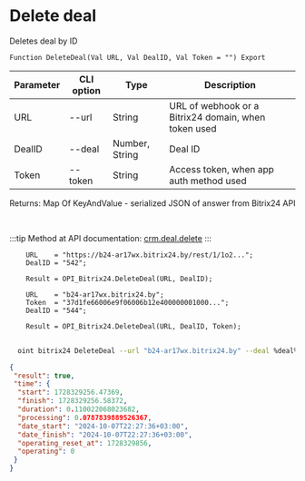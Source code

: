 ﻿---
sidebar_position: 2
---

# Delete deal
 Deletes deal by ID



`Function DeleteDeal(Val URL, Val DealID, Val Token = "") Export`

  | Parameter | CLI option | Type | Description |
  |-|-|-|-|
  | URL | --url | String | URL of webhook or a Bitrix24 domain, when token used |
  | DealID | --deal | Number, String | Deal ID |
  | Token | --token | String | Access token, when app auth method used |

  
  Returns:  Map Of KeyAndValue - serialized JSON of answer from Bitrix24 API

<br/>

:::tip
Method at API documentation: [crm.deal.delete](https://dev.1c-bitrix.ru/rest_help/crm/cdeals/crm_deal_delete.php)
:::
<br/>


```bsl title="Code example"
    URL    = "https://b24-ar17wx.bitrix24.by/rest/1/1o2...";
    DealID = "542";

    Result = OPI_Bitrix24.DeleteDeal(URL, DealID);

    URL    = "b24-ar17wx.bitrix24.by";
    Token  = "37d1fe66006e9f06006b12e400000001000...";
    DealID = "544";

    Result = OPI_Bitrix24.DeleteDeal(URL, DealID, Token);
```



```sh title="CLI command example"
    
  oint bitrix24 DeleteDeal --url "b24-ar17wx.bitrix24.by" --deal %deal% --token "6476c766006e9f06006b12e400000001000..."

```

```json title="Result"
{
 "result": true,
 "time": {
  "start": 1728329256.47369,
  "finish": 1728329256.58372,
  "duration": 0.110022068023682,
  "processing": 0.0787839889526367,
  "date_start": "2024-10-07T22:27:36+03:00",
  "date_finish": "2024-10-07T22:27:36+03:00",
  "operating_reset_at": 1728329856,
  "operating": 0
 }
}
```

